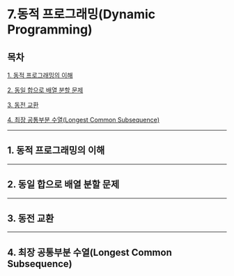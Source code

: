 # 7.동적 프로그래밍(Dynamic Programming)

## 목차


[1. 동적 프로그래밍의 이해](#1)

[2. 동일 합으로 배열 분할 문제](#2)

[3. 동전 교환](#3)

[4. 최장 공통부분 수열(Longest Common Subsequence)](#4)

---

## 1. 동적 프로그래밍의 이해<a id="1"></a>

---

## 2. 동일 합으로 배열 분할 문제<a id="2"></a>

---

## 3. 동전 교환<a id="3"></a>

---

## 4. 최장 공통부분 수열(Longest Common Subsequence)<a id="4"></a>
